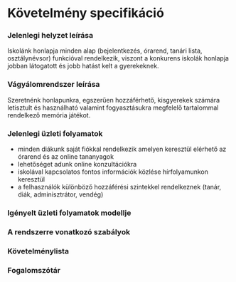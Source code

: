 # Követelmény specifikáció
### Jelenlegi helyzet leírása
Iskolánk honlapja minden alap (bejelentkezés, órarend, tanári lista, osztálynévsor) funkcióval rendelkezik, viszont a konkurens iskolák honlapja jobban látogatott és jobb hatást kelt a gyerekeknek.
### Vágyálomrendszer leírása
Szeretnénk honlapunkra, egszerűen hozzáférhető, kisgyerekek számára letisztult és használható valamint fogyasztásukra megfelelő tartalommal rendelkező memória játékot.
### Jelenlegi üzleti folyamatok
- minden diákunk saját fiókkal rendelkezik amelyen keresztül elérhető az órarend és az online tananyagok
- lehetőséget adunk online konzultációkra
- iskolával kapcsolatos fontos információk közlése hírfolyamunkon keresztül
- a felhasználók különböző hozzáférési szintekkel rendelkeznek (tanár, diák, adminisztrátor, vendég)
### Igényelt üzleti folyamatok modellje
### A rendszerre vonatkozó szabályok
### Követelménylista
### Fogalomszótár